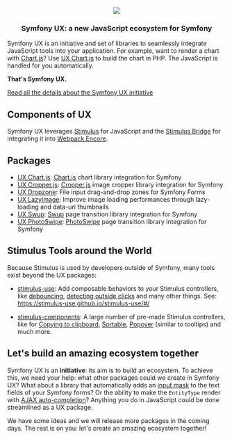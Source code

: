 <p align="center"><a href="https://symfony.com" target="_blank">
    <img src="https://symfony.com/logos/symfony_black_02.svg">
</a></p>

<h3 align="center">
    Symfony UX: a new JavaScript ecosystem for Symfony
</h3>

Symfony UX is an initiative and set of libraries to seamlessly
integrate JavaScript tools into your application. For example,
want to render a chart with [Chart.js](https://www.chartjs.org/)? Use
[UX Chart.js](https://github.com/symfony/ux-chartjs)
to build the chart in PHP. The JavaScript is handled for you automatically.

**That's Symfony UX.**

[Read all the details about the Symfony UX initiative](https://symfony.com/ux)

## Components of UX

Symfony UX leverages [Stimulus](https://stimulus.hotwire.dev/) for JavaScript
and the [Stimulus Bridge](https://github.com/symfony/stimulus-bridge) for
integrating it into [Webpack Encore](https://github.com/symfony/webpack-encore).

## Packages

-   [UX Chart.js](https://github.com/symfony/ux-chartjs):
    [Chart.js](https://www.chartjs.org/) chart library integration for Symfony
-   [UX Cropper.js](https://github.com/symfony/ux-cropperjs):
    [Cropper.js](https://fengyuanchen.github.io/cropperjs/) image cropper library integration for Symfony
-   [UX Dropzone](https://github.com/symfony/ux-dropzone):
    File input drag-and-drop zones for Symfony Forms
-   [UX LazyImage](https://github.com/symfony/ux-lazy-image):
    Improve image loading performances through lazy-loading and data-uri thumbnails
-   [UX Swup](https://github.com/symfony/ux-swup):
    [Swup](https://swup.js.org/) page transition library integration for Symfony
-   [UX PhotoSwipe](https://github.com/symfony/ux-photoswipe):
    [PhotoSwipe](https://photoswipe.com/) page transition library integration for Symfony

## Stimulus Tools around the World

Because Stimulus is used by developers outside of Symfony, many tools
exist beyond the UX packages:

-   [stimulus-use](https://github.com/stimulus-use/stimulus-use): Add composable
    behaviors to your Stimulus controllers, like [debouncing](https://stimulus-use.github.io/stimulus-use/#/use-debounce),
    [detecting outside clicks](https://stimulus-use.github.io/stimulus-use/#/use-click-outside)
    and many other things. See: https://stimulus-use.github.io/stimulus-use/#/

-   [stimulus-components](https://stimulus-components.netlify.app/docs/components/index/): A
    large number of pre-made Stimulus controllers, like for
    [Copying to clipboard](https://stimulus-components.netlify.app/docs/components/stimulus-clipboard/),
    [Sortable](https://stimulus-components.netlify.app/docs/components/stimulus-sortable/),
    [Popover](https://stimulus-components.netlify.app/docs/components/stimulus-popover/) (similar to tooltips)
    and much more.

## Let's build an amazing ecosystem together

Symfony UX is an **initiative**: its aim is to build an ecosystem. To achieve this,
we need your help: what other packages could we create in Symfony UX? What about a
library that automatically adds an [input mask](https://imask.js.org/) to the text
fields of your Symfony forms? Or the ability to make the `EntityType` render with
[AJAX auto-completion](https://tarekraafat.github.io/autoComplete.js)? Anything you
do in JavaScript could be done streamlined as a UX package.

We have some ideas and we will release more packages in the coming days. The rest
is on you: let's create an amazing ecosystem together!

